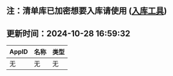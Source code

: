 ## 注：清单库已加密想要入库请使用 ([入库工具](https://github.com/BlankTMing/ManifestAutoUpdate/releases))

## 更新时间：2024-10-28 16:59:32
| AppID | 名称 | 类型  |
| :-------------------- | :----------------------------- | :----------- |
| 无 | 无 | 无 |
